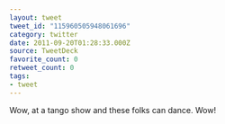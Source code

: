 ```yaml
---
layout: tweet
tweet_id: "115960505948061696"
category: twitter
date: 2011-09-20T01:28:33.000Z
source: TweetDeck
favorite_count: 0
retweet_count: 0
tags:
- tweet
---
```


Wow, at a tango show and these folks can dance. Wow!

